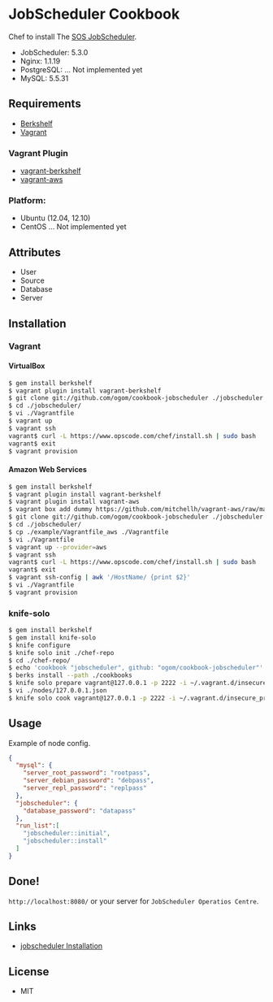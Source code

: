 JobScheduler Cookbook
=====================

Chef to install The [SOS JobScheduler](http://www.sos-berlin.com/modules/cjaycontent/).

* JobScheduler: 5.3.0
* Nginx: 1.1.19
* PostgreSQL: ... Not implemented yet
* MySQL: 5.5.31

## Requirements

* [Berkshelf](http://berkshelf.com/)
* [Vagrant](http://www.vagrantup.com/)

### Vagrant Plugin

* [vagrant-berkshelf](https://github.com/RiotGames/vagrant-berkshelf)
* [vagrant-aws](https://github.com/mitchellh/vagrant-aws)


### Platform:

* Ubuntu (12.04, 12.10)
* CentOS ... Not implemented yet


## Attributes

* User
* Source
* Database
* Server


## Installation

### Vagrant

#### VirtualBox 

```bash
$ gem install berkshelf
$ vagrant plugin install vagrant-berkshelf
$ git clone git://github.com/ogom/cookbook-jobscheduler ./jobscheduler
$ cd ./jobscheduler/
$ vi ./Vagrantfile 
$ vagrant up
$ vagrant ssh
vagrant$ curl -L https://www.opscode.com/chef/install.sh | sudo bash
vagrant$ exit
$ vagrant provision
```

#### Amazon Web Services

```bash
$ gem install berkshelf
$ vagrant plugin install vagrant-berkshelf
$ vagrant plugin install vagrant-aws
$ vagrant box add dummy https://github.com/mitchellh/vagrant-aws/raw/master/dummy.box
$ git clone git://github.com/ogom/cookbook-jobscheduler ./jobscheduler
$ cd ./jobscheduler/
$ cp ./example/Vagrantfile_aws ./Vagrantfile
$ vi ./Vagrantfile
$ vagrant up --provider=aws
$ vagrant ssh
vagrant$ curl -L https://www.opscode.com/chef/install.sh | sudo bash
vagrant$ exit
$ vagrant ssh-config | awk '/HostName/ {print $2}'
$ vi ./Vagrantfile
$ vagrant provision
```

### knife-solo

```bash
$ gem install berkshelf
$ gem install knife-solo
$ knife configure
$ knife solo init ./chef-repo
$ cd ./chef-repo/
$ echo 'cookbook "jobscheduler", github: "ogom/cookbook-jobscheduler"' >> ./Berksfile
$ berks install --path ./cookbooks
$ knife solo prepare vagrant@127.0.0.1 -p 2222 -i ~/.vagrant.d/insecure_private_key
$ vi ./nodes/127.0.0.1.json
$ knife solo cook vagrant@127.0.0.1 -p 2222 -i ~/.vagrant.d/insecure_private_key --no-chef-check
```


## Usage

Example of node config.

```json
{
  "mysql": {
    "server_root_password": "rootpass",
    "server_debian_password": "debpass",
    "server_repl_password": "replpass"
  },
  "jobscheduler": {
    "database_password": "datapass"
  },
  "run_list":[
    "jobscheduler::initial",
    "jobscheduler::install"
  ]
}
```

## Done!

`http://localhost:8080/` or your server for `JobScheduler Operatios Centre`.


## Links

* [jobscheduler Installation](http://www.sos-berlin.com/doc/en/scheduler_installation.pdf)


## License 

* MIT
